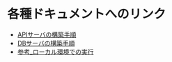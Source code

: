 # 各種ドキュメントへのリンク
- [APIサーバの構築手順](./documents/week2_APIサーバの構築.md)
- [DBサーバの構築手順](./documents/week3_DBサーバの構築.md)
- [参考_ローカル環境での実行](./documents/参考_ローカル環境での実行.md)